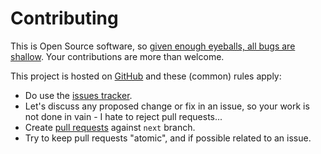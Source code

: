 # Contributing

This is Open Source software, so [given enough eyeballs, all bugs are shallow](https://en.wikipedia.org/wiki/Linus%27s_Law). Your contributions are more than welcome.

This project is hosted on [GitHub](https://github.com/LogFlow-AI/QuantileFlow) and these (common) rules apply:

* Do use the [issues tracker](https://github.com/LogFlow-AI/QuantileFlow/issues).
* Let's discuss any proposed change or fix in an issue, so your work is not done in vain - I hate to reject pull requests...
* Create [pull requests](https://github.com/LogFlow-AI/QuantileFlow/pulls) against `next` branch.
* Try to keep pull requests "atomic", and if possible related to an issue.